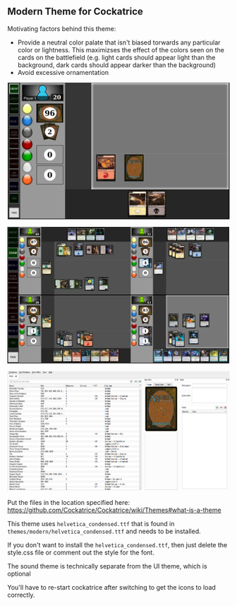 ## Modern Theme for Cockatrice

Motivating factors behind this theme:
 - Provide a neutral color palate that isn't biased torwards any particular color or lightness. This maximizses the effect of the colors seen on the cards on the battlefield (e.g. light cards should appear light than the background, dark cards should appear darker than the background)
 - Avoid excessive ornamentation
 
![png](screenshots/1player.png)

![png](screenshots/4player.png)

![png](screenshots/deck-editor.png)

Put the files in the location specified here: https://github.com/Cockatrice/Cockatrice/wiki/Themes#what-is-a-theme

This theme uses `helvetica_condensed.ttf` that is found in `themes/modern/helvetica_condensed.ttf` and needs to be installed.

If you don't want to install the `helvetica_condensed.ttf`, then just delete the style.css file or comment out the style for the font.

The sound theme is technically separate from the UI theme, which is optional

You'll have to re-start cockatrice after switching to get the icons to load correctly.
